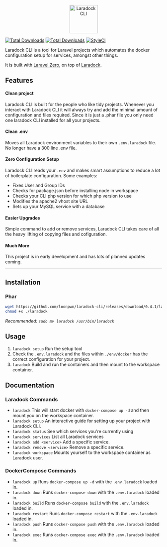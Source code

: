 <p align="center">
    <img title="Laradock CLI" height="91" src="https://github.com/loonpwn/laradock-cli/raw/master/assets/images/laradock-cli-logo.png" />
</p>


[![Total Downloads](https://img.shields.io/packagist/vpre/loonpwn/laradock-cli.svg?style=flat)](https://packagist.org/packages/loonpwn/laradock-cli)
[![Total Downloads](https://img.shields.io/packagist/dt/loonpwn/laradock-cli.svg?style=flat)](https://packagist.org/packages/loonpwn/laradock-cli)
[![StyleCI](https://github.styleci.io/repos/174919610/shield?branch=master)](https://github.styleci.io/repos/174919610)

Laradock CLI is a tool for Laravel projects which automates the docker configuration setup for services, amongst other things.

It is built with [Laravel Zero](https://laravel-zero.com/), on top of [Laradock](https://laradock.io/). 

## Features

#### Clean project

Laradock CLI is built for the people who like tidy projects. Whenever you interact with Laradock CLI it will always try and add the minimal amount of configuration and files required. 
Since it is just a .phar file you only need one laradock CLI installed for all your projects.

#### Clean .env

Moves all Laradock environment variables to their own `.env.laradock` file. No longer have a 300 line .env file.

#### Zero Configuration Setup

Laradock CLI reads your `.env` and makes smart assumptions to reduce a lot of boilerplate configuration. Some examples:
- Fixes User and Group IDs
- Checks for package.json before installing node in workspace
- Checks your CLI php version for which php version to use
- Modifies the apache2 vhost site URL
- Sets up your MySQL service with a database

#### Easier Upgrades

Simple command to add or remove services, Laradock CLI takes care of all the heavy lifting of copying files and cofiguration.

#### Much More

This project is in early development and has lots of planned updates coming.


------

## Installation

### Phar

``` bash
wget https://github.com/loonpwn/laradock-cli/releases/download/0.4.1/laradock
chmod +x ./laradock
```

_Recommended: `sudo mv laradock /usr/bin/laradock`_

## Usage

1. `laradock setup` Run the setup tool
2. Check the `.env.laradock` and the files within `./env/docker` has the correct configuration for your project.
3. `laradock` Build and run the containers and then mount to the workspace container.

## Documentation

### Laradock Commands

- `laradock` 
This will start docker with `docker-compose up -d` and then mount you on the workspace container.
- `laradock setup` 
An interactive guide for setting up your project with Laradock CLI.
- `laradock status` 
See which services you're currently using
- `laradock services` 
List all Laradock services
- `laradock add <service>` 
Add a specific service.
- `laradock remove <service>` 
Remove a specific service.
- `laradock workspace` 
Mounts yourself to the workspace container as Laradock user.

### DockerCompose Commands

- `laradock up` 
Runs `docker-compose up -d` with the `.env.laradock` loaded in.
- `laradock down` 
Runs `docker-compose down` with the `.env.laradock` loaded in.
- `laradock build` 
Runs `docker-compose build` with the `.env.laradock` loaded in.
- `laradock restart` 
Runs `docker-compose restart` with the `.env.laradock` loaded in.
- `laradock push` 
Runs `docker-compose push` with the `.env.laradock` loaded in.
- `laradock exec` 
Runs `docker-compose exec` with the `.env.laradock` loaded in.

